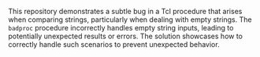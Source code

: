 This repository demonstrates a subtle bug in a Tcl procedure that arises when comparing strings, particularly when dealing with empty strings. The `badproc` procedure incorrectly handles empty string inputs, leading to potentially unexpected results or errors.  The solution showcases how to correctly handle such scenarios to prevent unexpected behavior.